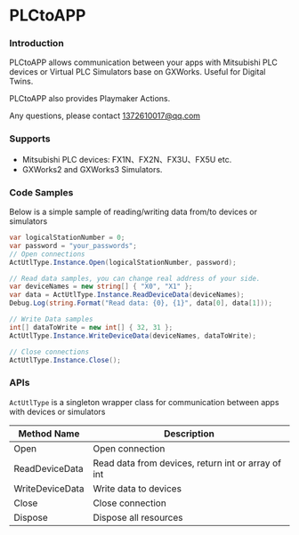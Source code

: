 # PLCtoAPP

### Introduction

PLCtoAPP allows communication between your apps with Mitsubishi PLC devices or Virtual PLC Simulators base on GXWorks. Useful for Digital Twins.

PLCtoAPP also provides Playmaker Actions.

Any questions, please contact 1372610017@qq.com

### Supports 

- Mitsubishi PLC devices: FX1N、FX2N、FX3U、FX5U etc.
- GXWorks2 and GXWorks3 Simulators.

### Code Samples

Below is a simple sample of reading/writing data from/to devices or simulators 

```csharp
var logicalStationNumber = 0;
var password = "your_passwords";
// Open connections
ActUtlType.Instance.Open(logicalStationNumber, password);

// Read data samples, you can change real address of your side.
var deviceNames = new string[] { "X0", "X1" };
var data = ActUtlType.Instance.ReadDeviceData(deviceNames);
Debug.Log(string.Format("Read data: {0}, {1}", data[0], data[1]));

// Write Data samples
int[] dataToWrite = new int[] { 32, 31 };
ActUtlType.Instance.WriteDeviceData(deviceNames, dataToWrite);

// Close connections
ActUtlType.Instance.Close();
```

### APIs

`ActUtlType` is a singleton wrapper class for communication between apps with devices or simulators

| Method Name| Description |
-- | -- |
Open | Open connection
ReadDeviceData | Read data from devices, return int or array of int
WriteDeviceData | Write data to devices
Close | Close connection
Dispose | Dispose all resources
